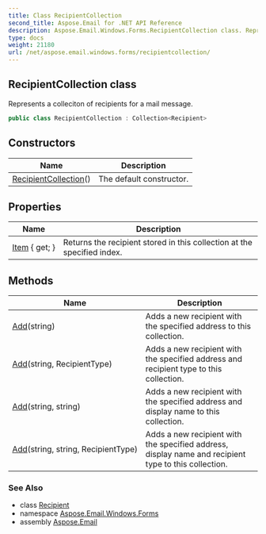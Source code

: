 ```yaml
---
title: Class RecipientCollection
second_title: Aspose.Email for .NET API Reference
description: Aspose.Email.Windows.Forms.RecipientCollection class. Represents a colleciton of recipients for a mail message
type: docs
weight: 21180
url: /net/aspose.email.windows.forms/recipientcollection/
---
```

## RecipientCollection class

Represents a colleciton of recipients for a mail message.

```csharp
public class RecipientCollection : Collection<Recipient>
```

## Constructors

| Name | Description |
| --- | --- |
| [RecipientCollection](recipientcollection/)() | The default constructor. |

## Properties

| Name | Description |
| --- | --- |
| [Item](../../aspose.email.windows.forms/recipientcollection/item/) { get; } | Returns the recipient stored in this collection at the specified index. |

## Methods

| Name | Description |
| --- | --- |
| [Add](../../aspose.email.windows.forms/recipientcollection/add/#add_1)(string) | Adds a new recipient with the specified address to this collection. |
| [Add](../../aspose.email.windows.forms/recipientcollection/add/#add_2)(string, RecipientType) | Adds a new recipient with the specified address and recipient type to this collection. |
| [Add](../../aspose.email.windows.forms/recipientcollection/add/#add_3)(string, string) | Adds a new recipient with the specified address and display name to this collection. |
| [Add](../../aspose.email.windows.forms/recipientcollection/add/#add_4)(string, string, RecipientType) | Adds a new recipient with the specified address, display name and recipient type to this collection. |

### See Also

* class [Recipient](../recipient/)
* namespace [Aspose.Email.Windows.Forms](../../aspose.email.windows.forms/)
* assembly [Aspose.Email](../../)


